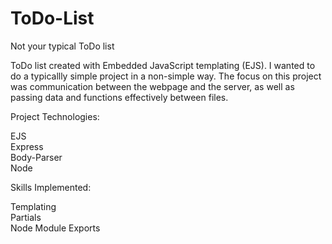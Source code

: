 # ToDo-List
Not your typical ToDo list


ToDo list created with Embedded JavaScript templating (EJS). I wanted to do a typicallly simple project in a non-simple way. The focus on this project was communication between the webpage and the server, as well as passing data and functions effectively between files.   

Project Technologies:

EJS  
Express  
Body-Parser  
Node  


Skills Implemented:  

Templating  
Partials  
Node Module Exports  
